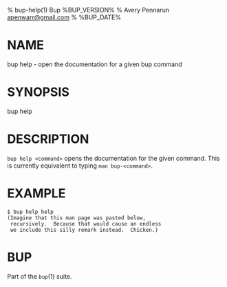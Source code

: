 % bup-help(1) Bup %BUP_VERSION%
% Avery Pennarun <apenwarr@gmail.com>
% %BUP_DATE%

# NAME

bup help - open the documentation for a given bup command

# SYNOPSIS

bup help <command>

# DESCRIPTION

`bup help <command>` opens the documentation for the given command. 
This is currently equivalent to typing `man bup-<command>`.


# EXAMPLE
    
    $ bup help help
    (Imagine that this man page was pasted below,
     recursively.  Because that would cause an endless
     we include this silly remark instead.  Chicken.)
    
# BUP

Part of the `bup`(1) suite.
